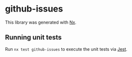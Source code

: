 # github-issues

This library was generated with [Nx](https://nx.dev).

## Running unit tests

Run `nx test github-issues` to execute the unit tests via [Jest](https://jestjs.io).
